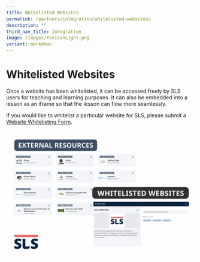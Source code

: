 ```yaml
---
title: Whitelisted Websites
permalink: /partners/integration/whitelisted-websites/
description: ""
third_nav_title: Integration
image: /images/FaviconLight.png
variant: markdown
---
```

<h1 id="whitelisted-websites">Whitelisted Websites</h1>
<p> Once a website has been whitelisted, it can be accessed freely by SLS users for teaching and learning purposes. It can also be embedded into a lesson as an iframe so that the lesson can flow more seamlessly.</p>
<p>If you would like to whitelist a particular website for SLS, please submit a <a target="_blank" href="https://go.gov.sg/sls-whitelist-form">Website Whitelisting Form</a>.</p>

![Whitelisted websites](/images/whitelisted.png)